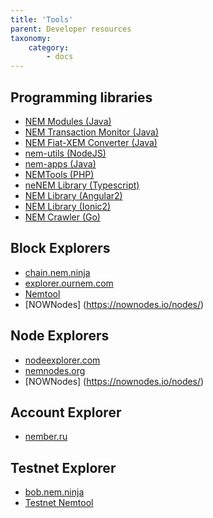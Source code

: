 ```yaml
---
title: 'Tools'
parent: Developer resources
taxonomy:
    category:
        - docs
---
```


## Programming libraries

* [NEM Modules (Java)](https://github.com/NemProject/nem.modules)
* [NEM Transaction Monitor (Java)](https://github.com/NEMPH/nem-transaction-monitor)
* [NEM Fiat-XEM Converter (Java)](https://github.com/NEMPH/nem-fiatxem-converter)
* [nem-utils (NodeJS)](https://github.com/evias/nem-cli)
* [nem-apps (Java)](https://github.com/NEMChina/nem-apps)
* [NEMTools (PHP)](https://github.com/tomotomo9696/NEMTools_PHP)
* [neNEM Library (Typescript)](https://nemlibrary.com/)
* [NEM Library (Angular2)](https://github.com/guillemsole/nem-library-angular2-seed)
* [NEM Library (Ionic2)](https://github.com/guillemsole/nem-library-ionic2-seed)
* [NEM Crawler (Go)](https://github.com/RobertoSnap/nemcrawler)

## Block Explorers

* [chain.nem.ninja](http://chain.nem.ninja/#/blocks/0)
* [explorer.ournem.com](http://explorer.ournem.com/)
* [Nemtool](https://explorer.nemtool.com/)
* [NOWNodes] (https://nownodes.io/nodes/)

## Node Explorers

* [nodeexplorer.com](https://nodeexplorer.com/)
* [nemnodes.org](https://nemnodes.org/monitor/)
* [NOWNodes] (https://nownodes.io/nodes/)

## Account Explorer

* [nember.ru](http://nember.ru/#/)

## Testnet Explorer

* [bob.nem.ninja](http://bob.nem.ninja:8765/#/blocks/0)
* [Testnet Nemtool](https://testnet-explorer.nemtool.com/)

